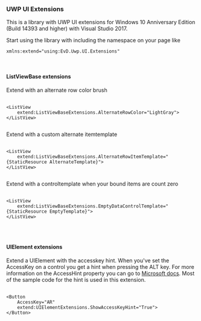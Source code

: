 ### UWP UI Extensions

This is a library with UWP UI extensions for Windows 10 Anniversary Edition (Build 14393 and higher) with Visual Studio 2017.

Start using the library with including the namespace on your page like <pre><code>xmlns:extend="using:EvD.Uwp.UI.Extensions"</code></pre>

<br/>

#### ListViewBase extensions

Extend with an alternate row color brush
<pre>
	<code>
&lt;ListView 
	extend:ListViewBaseExtensions.AlternateRowColor="LightGray"&gt;
&lt;/ListView&gt;
	</code>
</pre>

Extend with a custom alternate itemtemplate
<pre>
	<code>
&lt;ListView 
	extend:ListViewBaseExtensions.AlternateRowItemTemplate="{StaticResource AlternateTemplate}"&gt;
&lt;/ListView&gt;
	</code>
</pre>

Extend with a controltemplate when your bound items are count zero
<pre>
	<code>
&lt;ListView 
	extend:ListViewBaseExtensions.EmptyDataControlTemplate="{StaticResource EmptyTemplate}"&gt;
&lt;/ListView&gt;
	</code>
</pre>

<br/>

#### UIElement extensions

Extend a UIElement with the accesskey hint. When you've set the AccessKey on a control you get a hint when pressing the ALT key.
For more information on the AccessHint property you can go to [Microsoft docs](https://docs.microsoft.com/en-us/windows/uwp/input-and-devices/access-keys).
Most of the sample code for the hint is used in this extension.

<pre>
	<code>
&lt;Button
	AccessKey="AR" 
	extend:UIElementExtensions.ShowAccessKeyHint="True"&gt;
&lt;/Button&gt;
	</code>
</pre>



